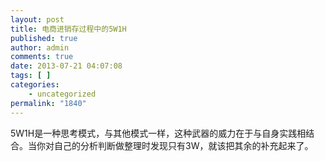 ```yaml
---
layout: post
title: 电商进销存过程中的5W1H
published: true
author: admin
comments: true
date: 2013-07-21 04:07:08
tags: [ ]
categories:
    - uncategorized
permalink: "1840"
---
```

5W1H是一种思考模式，与其他模式一样，这种武器的威力在于与自身实践相结合。当你对自己的分析判断做整理时发现只有3W，就该把其余的补充起来了。

&nbsp;